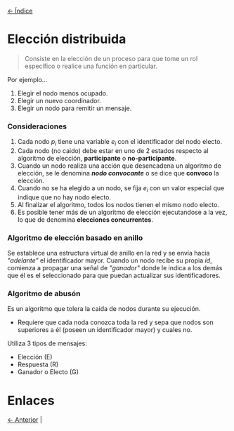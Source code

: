 [<- Índice](../ComputacionDistribuida.md)
# Elección distribuida

> Consiste en la elección de un proceso para que tome un rol específico o realice una función en particular.

Por ejemplo...

1. Elegir el nodo menos ocupado.
2. Elegir un nuevo coordinador.
3. Elegir un nodo para remitir un mensaje.

### Consideraciones

1. Cada nodo $p_i$ tiene una variable $e_i$ con el identificador del nodo electo.
2. Cada nodo (no caido) debe estar en uno de 2 estados respecto al algoritmo de elección, **participante** o **no-participante**.
3. Cuando un nodo realiza una acción que desencadena un algoritmo de elección, se le denomina ***nodo convocante*** o se dice que **convoco** la elección.
4. Cuando no se ha elegido a un nodo, se fija $e_i$ con un valor especial que indique que no hay nodo electo.
5. Al finalizar el algoritmo, todos los nodos tienen el mismo nodo electo.
6. Es posible tener más de un algoritmo de elección ejecutandose a la vez, lo que de denomina **elecciones concurrentes**.

### Algoritmo de elección basado en anillo

Se establece una estructura virtual de anillo en la red y se envía hacia *"adelante"* el identificador mayor.
Cuando un nodo recibe su propia *id*, comienza a propagar una señal de *"ganador"* donde le indica a los demás que él es el seleccionado para que puedan actualizar sus identificadores.

### Algoritmo de abusón

Es un algoritmo que tolera la caida de nodos durante su ejecución.

- Requiere que cada noda conozca toda la red y sepa que nodos son superiores a él (poseen un identificador mayor) y cuales no.

Utiliza 3 tipos de mensajes:

- Elección (E)
- Respuesta (R)
- Ganador o Electo (G)

# Enlaces

[<- Anterior](CompDis_3-1.md) |